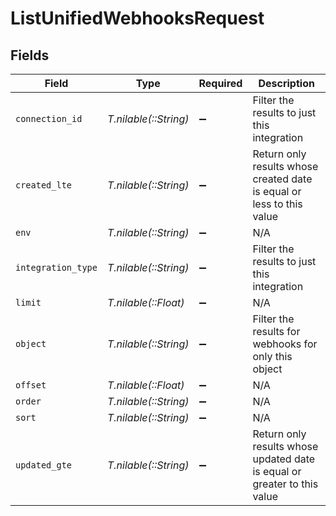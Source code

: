 # ListUnifiedWebhooksRequest


## Fields

| Field                                                                    | Type                                                                     | Required                                                                 | Description                                                              |
| ------------------------------------------------------------------------ | ------------------------------------------------------------------------ | ------------------------------------------------------------------------ | ------------------------------------------------------------------------ |
| `connection_id`                                                          | *T.nilable(::String)*                                                    | :heavy_minus_sign:                                                       | Filter the results to just this integration                              |
| `created_lte`                                                            | *T.nilable(::String)*                                                    | :heavy_minus_sign:                                                       | Return only results whose created date is equal or less to this value    |
| `env`                                                                    | *T.nilable(::String)*                                                    | :heavy_minus_sign:                                                       | N/A                                                                      |
| `integration_type`                                                       | *T.nilable(::String)*                                                    | :heavy_minus_sign:                                                       | Filter the results to just this integration                              |
| `limit`                                                                  | *T.nilable(::Float)*                                                     | :heavy_minus_sign:                                                       | N/A                                                                      |
| `object`                                                                 | *T.nilable(::String)*                                                    | :heavy_minus_sign:                                                       | Filter the results for webhooks for only this object                     |
| `offset`                                                                 | *T.nilable(::Float)*                                                     | :heavy_minus_sign:                                                       | N/A                                                                      |
| `order`                                                                  | *T.nilable(::String)*                                                    | :heavy_minus_sign:                                                       | N/A                                                                      |
| `sort`                                                                   | *T.nilable(::String)*                                                    | :heavy_minus_sign:                                                       | N/A                                                                      |
| `updated_gte`                                                            | *T.nilable(::String)*                                                    | :heavy_minus_sign:                                                       | Return only results whose updated date is equal or greater to this value |